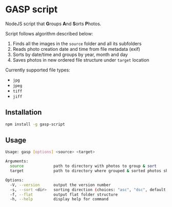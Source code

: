 # GASP script

NodeJS script that **G**roups **A**nd **S**orts **P**hotos. 

Script follows algorithm described below:

1. Finds all the images in the `source` folder and all its subfolders
2. Reads photo creation date and time from file metadata (exif)
3. Sorts by date/time and groups by year, month and day
4. Saves photos in new ordered file structure under `target` location

Currently supported file types:
* `jpg`
* `jpeg`
* `tiff`
* `jiff`

## Installation

```bash
npm install -g gasp-script
```

## Usage

```bash
Usage: gasp [options] <source> <target>

Arguments:
  source             path to directory with photos to group & sort
  target             path to directory where grouped & sorted photos should be placed afterwards

Options:
  -V, --version      output the version number
  -s, --sort <dir>   sorting direction (choices: "asc", "dsc", default: asc)
  -f, --flat         output flat folder structure
  -h, --help         display help for command
```

